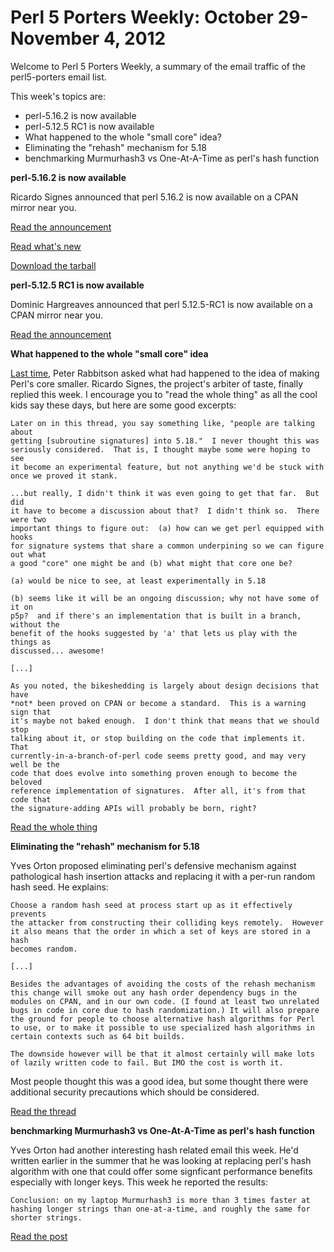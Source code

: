 Perl 5 Porters Weekly: October 29-November 4, 2012
==================================================

Welcome to Perl 5 Porters Weekly, a summary of the email traffic of the
perl5-porters email list. 

This week's topics are:

* perl-5.16.2 is now available
* perl-5.12.5 RC1 is now available
* What happened to the whole "small core" idea?
* Eliminating the "rehash" mechanism for 5.18
* benchmarking Murmurhash3 vs One-At-A-Time as perl's hash function

**perl-5.16.2 is now available**

Ricardo Signes announced that perl 5.16.2 is now available on a CPAN mirror
near you. 

[Read the announcement][1]

[Read what's new][2]

[Download the tarball][3]

**perl-5.12.5 RC1 is now available**

Dominic Hargreaves announced that perl 5.12.5-RC1 is now available on a CPAN
mirror near you.

[Read the announcement][4]

**What happened to the whole "small core" idea**

[Last time][5], Peter Rabbitson asked what had happened to the idea of making
Perl's core smaller.  Ricardo Signes, the project's arbiter of taste,
finally replied this week. I encourage you to "read the whole thing" as all
the cool kids say these days, but here are some good excerpts:

    Later on in this thread, you say something like, "people are talking about
    getting [subroutine signatures] into 5.18."  I never thought this was
    seriously considered.  That is, I thought maybe some were hoping to see
    it become an experimental feature, but not anything we'd be stuck with
    once we proved it stank.

    ...but really, I didn't think it was even going to get that far.  But did
    it have to become a discussion about that?  I didn't think so.  There were two
    important things to figure out:  (a) how can we get perl equipped with hooks
    for signature systems that share a common underpining so we can figure out what
    a good "core" one might be and (b) what might that core one be?

    (a) would be nice to see, at least experimentally in 5.18

    (b) seems like it will be an ongoing discussion; why not have some of it on
    p5p?  and if there's an implementation that is built in a branch, without the
    benefit of the hooks suggested by 'a' that lets us play with the things as
    discussed... awesome!

    [...]

    As you noted, the bikeshedding is largely about design decisions that have
    *not* been proved on CPAN or become a standard.  This is a warning sign that
    it's maybe not baked enough.  I don't think that means that we should stop
    talking about it, or stop building on the code that implements it.  That
    currently-in-a-branch-of-perl code seems pretty good, and may very well be the
    code that does evolve into something proven enough to become the beloved
    reference implementation of signatures.  After all, it's from that code that
    the signature-adding APIs will probably be born, right?

[Read the whole thing][6]

**Eliminating the "rehash" mechanism for 5.18**

Yves Orton proposed eliminating perl's defensive mechanism against
pathological hash insertion attacks and replacing it with a per-run random
hash seed.  He explains:

    Choose a random hash seed at process start up as it effectively prevents
    the attacker from constructing their colliding keys remotely.  However
    it also means that the order in which a set of keys are stored in a hash
    becomes random.

    [...]

    Besides the advantages of avoiding the costs of the rehash mechanism
    this change will smoke out any hash order dependency bugs in the
    modules on CPAN, and in our own code. (I found at least two unrelated
    bugs in code in core due to hash randomization.) It will also prepare
    the ground for people to choose alternative hash algorithms for Perl
    to use, or to make it possible to use specialized hash algorithms in
    certain contexts such as 64 bit builds.

    The downside however will be that it almost certainly will make lots
    of lazily written code to fail. But IMO the cost is worth it.

Most people thought this was a good idea, but some thought there were
additional security precautions which should be considered.

[Read the thread][7]
    
**benchmarking Murmurhash3 vs One-At-A-Time as perl's hash function**    

Yves Orton had another interesting hash related email this week. He'd
written earlier in the summer that he was looking at replacing perl's hash
algorithm with one that could offer some signficant performance benefits
especially with longer keys.  This week he reported the results:

    Conclusion: on my laptop Murmurhash3 is more than 3 times faster at
    hashing longer strings than one-at-a-time, and roughly the same for
    shorter strings.

[Read the post][8]

[1]: http://www.nntp.perl.org/group/perl.perl5.porters/2012/11/msg194915.html
[2]: https://metacpan.org/module/perldelta
[3]: http://cpan.metacpan.org/authors/id/R/RJ/RJBS/perl-5.16.2.tar.bz2
[4]: http://www.nntp.perl.org/group/perl.perl5.porters/2012/11/msg194981.html
[5]: http://byte-me.org/perl-5-porters-weekly-october-22-october-28-2012/
[6]: http://www.nntp.perl.org/group/perl.perl5.porters/2012/10/msg194832.html
[7]: http://www.nntp.perl.org/group/perl.perl5.porters/2012/10/msg194813.html
[8]: http://www.nntp.perl.org/group/perl.perl5.porters/2012/10/msg194877.html
